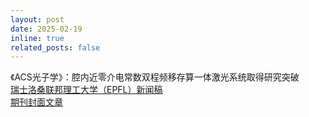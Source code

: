 ```yaml
---
layout: post
date: 2025-02-19
inline: true
related_posts: false
---
```


《ACS光子学》：腔内近零介电常数双程频移存算一体激光系统取得研究突破
<br>
[瑞士洛桑联邦理工大学（EPFL）新闻稿](https://actu.epfl.ch/news/effiencient-epsilon-near-zero-intracavity-dual-r-2/)
<br>
[期刊封面文章](https://pubs.acs.org/cms/10.1021/apchd5.2025.12.issue-3/asset/apchd5.2025.12.issue-3.xlargecover-2.jpg)
